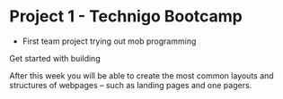 # Project 1 - Technigo Bootcamp


* First team project trying out mob programming

Get started with building

After this week you will be able to create the most common layouts and structures of webpages – such as landing pages and one pagers.

